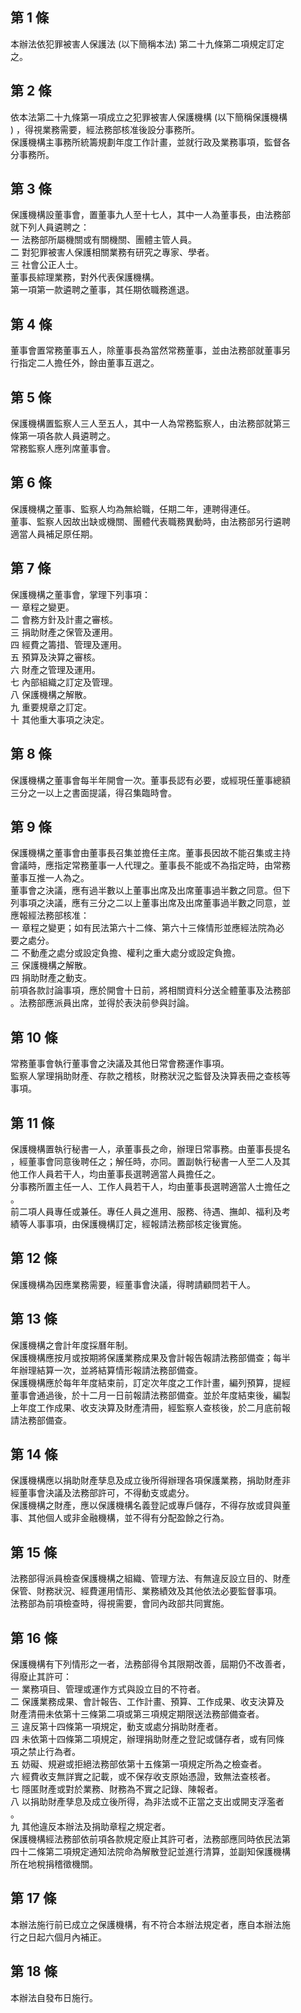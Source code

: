 第 1 條
-------
本辦法依犯罪被害人保護法 (以下簡稱本法) 第二十九條第二項規定訂定  
之。

第 2 條
-------
依本法第二十九條第一項成立之犯罪被害人保護機構 (以下簡稱保護機構  
) ，得視業務需要，經法務部核准後設分事務所。  
保護機構主事務所統籌規劃年度工作計畫，並就行政及業務事項，監督各  
分事務所。

第 3 條
-------
保護機構設董事會，置董事九人至十七人，其中一人為董事長，由法務部  
就下列人員遴聘之：  
一  法務部所屬機關或有關機關、團體主管人員。  
二  對犯罪被害人保護相關業務有研究之專家、學者。  
三  社會公正人士。  
董事長綜理業務，對外代表保護機構。  
第一項第一款遴聘之董事，其任期依職務進退。

第 4 條
-------
董事會置常務董事五人，除董事長為當然常務董事，並由法務部就董事另  
行指定二人擔任外，餘由董事互選之。

第 5 條
-------
保護機構置監察人三人至五人，其中一人為常務監察人，由法務部就第三  
條第一項各款人員遴聘之。  
常務監察人應列席董事會。

第 6 條
-------
保護機構之董事、監察人均為無給職，任期二年，連聘得連任。  
董事、監察人因故出缺或機關、團體代表職務異動時，由法務部另行遴聘  
適當人員補足原任期。

第 7 條
-------
保護機構之董事會，掌理下列事項：  
一  章程之變更。  
二  會務方針及計畫之審核。  
三  捐助財產之保管及運用。  
四  經費之籌措、管理及運用。  
五  預算及決算之審核。  
六  財產之管理及運用。  
七  內部組織之訂定及管理。  
八  保護機構之解散。  
九  重要規章之訂定。  
十  其他重大事項之決定。

第 8 條
-------
保護機構之董事會每半年開會一次。董事長認有必要，或經現任董事總額  
三分之一以上之書面提議，得召集臨時會。

第 9 條
-------
保護機構之董事會由董事長召集並擔任主席。董事長因故不能召集或主持  
會議時，應指定常務董事一人代理之。董事長不能或不為指定時，由常務  
董事互推一人為之。  
董事會之決議，應有過半數以上董事出席及出席董事過半數之同意。但下  
列事項之決議，應有三分之二以上董事出席及出席董事過半數之同意，並  
應報經法務部核准：  
一  章程之變更；如有民法第六十二條、第六十三條情形並應經法院為必  
    要之處分。  
二  不動產之處分或設定負擔、權利之重大處分或設定負擔。  
三  保護機構之解散。  
四  捐助財產之動支。  
前項各款討論事項，應於開會十日前，將相關資料分送全體董事及法務部  
。法務部應派員出席，並得於表決前參與討論。

第 10 條
--------
常務董事會執行董事會之決議及其他日常會務運作事項。  
監察人掌理捐助財產、存款之稽核，財務狀況之監督及決算表冊之查核等  
事項。

第 11 條
--------
保護機構置執行秘書一人，承董事長之命，辦理日常事務。由董事長提名  
，經董事會同意後聘任之；解任時，亦同。置副執行秘書一人至二人及其  
他工作人員若干人，均由董事長選聘適當人員擔任之。  
分事務所置主任一人、工作人員若干人，均由董事長選聘適當人士擔任之  
。  
前二項人員專任或兼任。專任人員之進用、服務、待遇、撫卹、福利及考  
績等人事事項，由保護機構訂定，經報請法務部核定後實施。

第 12 條
--------
保護機構為因應業務需要，經董事會決議，得聘請顧問若干人。

第 13 條
--------
保護機構之會計年度採曆年制。  
保護機構應按月或按期將保護業務成果及會計報告報請法務部備查；每半  
年辦理結算一次，並將結算情形報請法務部備查。  
保護機構應於每年年度結束前，訂定次年度之工作計畫，編列預算，提經  
董事會通過後，於十二月一日前報請法務部備查。並於年度結束後，編製  
上年度工作成果、收支決算及財產清冊，經監察人查核後，於二月底前報  
請法務部備查。

第 14 條
--------
保護機構應以捐助財產孳息及成立後所得辦理各項保護業務，捐助財產非  
經董事會決議及法務部許可，不得動支或處分。  
保護機構之財產，應以保護機構名義登記或專戶儲存，不得存放或貸與董  
事、其他個人或非金融機構，並不得有分配盈餘之行為。

第 15 條
--------
法務部得派員檢查保護機構之組織、管理方法、有無違反設立目的、財產  
保管、財務狀況、經費運用情形、業務績效及其他依法必要監督事項。  
法務部為前項檢查時，得視需要，會同內政部共同實施。

第 16 條
--------
保護機構有下列情形之一者，法務部得令其限期改善，屆期仍不改善者，  
得廢止其許可：  
一  業務項目、管理或運作方式與設立目的不符者。  
二  保護業務成果、會計報告、工作計畫、預算、工作成果、收支決算及  
    財產清冊未依第十三條第二項或第三項規定期限送法務部備查者。  
三  違反第十四條第一項規定，動支或處分捐助財產者。  
四  未依第十四條第二項規定，辦理捐助財產之登記或儲存者，或有同條  
    項之禁止行為者。  
五  妨礙、規避或拒絕法務部依第十五條第一項規定所為之檢查者。  
六  經費收支無詳實之記載，或不保存收支原始憑證，致無法查核者。  
七  隱匿財產或對於業務、財務為不實之記錄、陳報者。  
八  以捐助財產孳息及成立後所得，為非法或不正當之支出或開支浮濫者  
    。  
九  其他違反本辦法及捐助章程之規定者。  
保護機構經法務部依前項各款規定廢止其許可者，法務部應同時依民法第  
四十二條第二項規定通知法院命為解散登記並進行清算，並副知保護機構  
所在地稅捐稽徵機關。

第 17 條
--------
本辦法施行前已成立之保護機構，有不符合本辦法規定者，應自本辦法施  
行之日起六個月內補正。

第 18 條
--------
本辦法自發布日施行。

